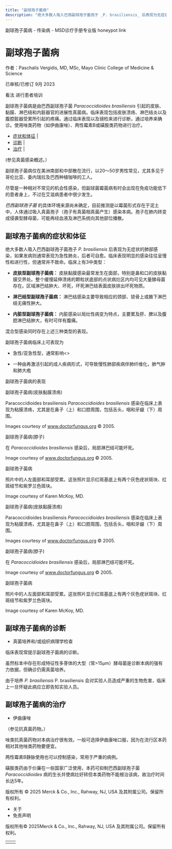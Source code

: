 ```yaml
---
title: "副球孢子菌病"
description: "绝大多数人吸入巴西副球孢子菌孢子 _P. brasiliensis_ 后表现为无症状的肺部感染，如果发病则通常表现为急性肺炎，后者可自愈。临床表现明显的感染往往呈慢性和进行性，但通常并不致命。临床上有3中类型："
---
```


﻿副球孢子菌病 \- 传染病 \- MSD诊疗手册专业版 honeypot link

# 副球孢子菌病

作者：Paschalis Vergidis, MD, MSc, Mayo Clinic College of Medicine & Science

已审核/已修订 9月 2023

看法 进行患者培训

副球孢子菌病是由巴西副球孢子菌 _Paracoccidioides brasiliensis_ 引起的皮肤、黏膜、淋巴结和内脏器官的进展性真菌病。临床表现包括皮肤溃疡、淋巴结炎以及腹腔脏器受累所引起的疼痛。通过临床表现以及镜检来进行诊断，通过培养来确诊。使用唑类药物（如伊曲康唑）、两性霉素B或磺胺类药物进行治疗。

- [症状和体征](#症状和体征_v1012685_zh) \|
- [诊断](#诊断_v1012699_zh) \|
- [治疗](#治疗_v1012702_zh) \|

(参见真菌感染概述。）

副球孢子菌病仅在美洲南部和中部散在流行，以20～50岁男性常见，尤其多见于哥伦比亚、委内瑞拉及巴西种植咖啡的工人。

尽管是一种相对不常见的机会性感染，但副球菌霉菌病有时会出现在免疫功能低下的患者身上，不过在艾滋病患者中很少发生。

_巴西副球孢子菌_ 的具体环境来源尚未确定，目前推测是以霉菌形式存在于泥土中，人体通过吸入真菌孢子（孢子有真菌相真菌产生）感染本病。孢子在肺内转变成侵袭型酵母菌，可能再经血液及淋巴系统向其他部位播散。

## 副球孢子菌病的症状和体征

绝大多数人吸入巴西副球孢子菌孢子 _P. brasiliensis_ 后表现为无症状的肺部感染，如果发病则通常表现为急性肺炎，后者可自愈。临床表现明显的感染往往呈慢性和进行性，但通常并不致命。临床上有3中类型：

- **皮肤型副球孢子菌病：** 皮肤黏膜感染最常发生在面部，特别是鼻和口的皮肤黏膜交界处。整个缓慢延伸溃疡的颗粒状底部的点状病灶区内均可见大量酵母菌存在。区域淋巴结肿大、坏死，坏死淋巴结表面皮肤排出坏死物质。

- **淋巴结型副球孢子菌病：** 淋巴结感染主要导致相应的颈部、锁骨上或腋下淋巴结无痛性肿大。

- **内脏型副球孢子菌病：** 内脏感染以局灶性病变为特点，主要累及肝、脾以及腹腔淋巴结肿大，有时可伴有腹痛。


混合型感染同时存在上述三种类型的表现。

副球孢子菌病临床上可表现为

- 急性/亚急性型，通常影响<>

- 一种由再激活引起的成人疾病形式，可导致慢性肺部疾病伴肺纤维化，肺气肿和肺大疱


副球孢子菌病的表现



副球孢子菌病(皮肤黏膜溃疡)

Paracoccidioides brasiliensis _Paracoccidioides brasiliensis_ 感染在临床上表现为粘膜溃疡，尤其是在鼻子（上）和口腔周围，包括舌头，咽和牙龈（下）周围。

Images courtesy of www.doctorfungus.org © 2005.



副球孢子菌病(脖子)

在 _Paracoccidioides brasiliensis_ 感染后，局部淋巴结可能坏死。

Image courtesy of www.doctorfungus.org © 2005.



副球孢子菌病

照片中的人左面部和耳部受累。这张照片显示红斑基底上有两个灰色疣状斑块、红斑结节和紫罗兰色斑块。

Image courtesy of Karen McKoy, MD.



副球孢子菌病(皮肤黏膜溃疡)

Paracoccidioides brasiliensis _Paracoccidioides brasiliensis_ 感染在临床上表现为粘膜溃疡，尤其是在鼻子（上）和口腔周围，包括舌头，咽和牙龈（下）周围。

Images courtesy of www.doctorfungus.org © 2005.



副球孢子菌病(脖子)

在 _Paracoccidioides brasiliensis_ 感染后，局部淋巴结可能坏死。

Image courtesy of www.doctorfungus.org © 2005.



副球孢子菌病

照片中的人左面部和耳部受累。这张照片显示红斑基底上有两个灰色疣状斑块、红斑结节和紫罗兰色斑块。

Image courtesy of Karen McKoy, MD.

## 副球孢子菌病的诊断

- 真菌培养和/或组织病理学检查


临床表现常提示副球孢子菌病的诊断。

虽然标本中存在形成特征性多芽体的大型（常>15μm）酵母菌是诊断本病的强有力依据，但确诊仍需真菌培养。

由于培养 _P. brasiliensis_ P. brasiliensis 会对实验人员造成严重的生物危害，临床上一旦怀疑此病应立即告知实验人员。

## 副球孢子菌病的治疗

- 伊曲康唑


（参见抗真菌药物。）

唑类抗真菌药物对本病治疗很有效。一般可选择伊曲康唑口服，因为在流行区本药相对其他唑类药物要便宜。

两性霉素B静脉使用也可以控制感染，常用于严重的病例。

磺胺类药由于价廉在一些国家广泛使用，本药可抑制巴西副球孢子菌 _Paracoccidioides_ 病的生长并使病灶好转但本类药物不能根治该病，故治疗时间长达5年。



版权所有 © 2025
Merck & Co., Inc., Rahway, NJ, USA 及其附属公司。保留所有权利。

- 关于
- 免责声明

版权所有© 2025Merck & Co., Inc., Rahway, NJ, USA 及其附属公司。保留所有权利。

|     |     |
| --- | --- |
|  |  |
